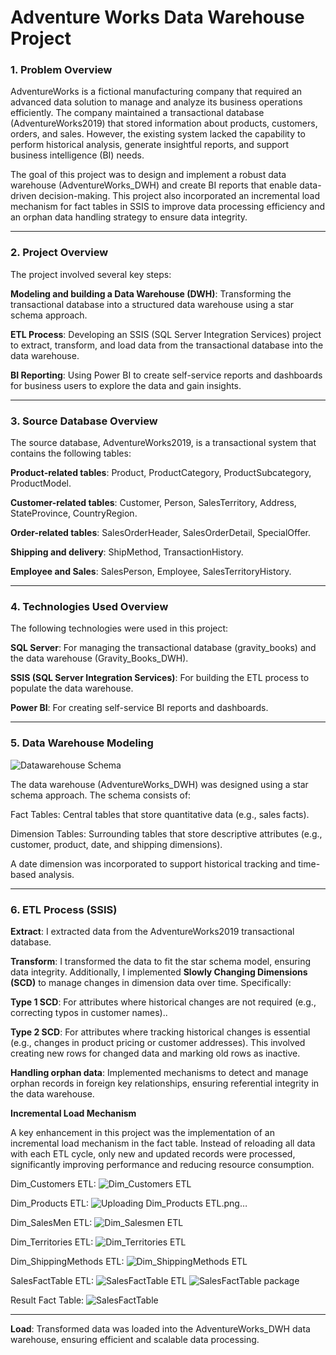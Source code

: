 <h1>Adventure Works Data Warehouse Project </h1>
<h3>1. Problem Overview</h3>
    AdventureWorks is a fictional manufacturing company that required an advanced data solution to manage and analyze its business operations efficiently. The company maintained a transactional database (AdventureWorks2019) that stored information about products, customers, orders, and sales. However, the existing system lacked the capability to perform historical analysis, generate insightful reports, and support business intelligence (BI) needs.

The goal of this project was to design and implement a robust data warehouse (AdventureWorks_DWH) and create BI reports that enable data-driven decision-making. This project also incorporated an incremental load mechanism for fact tables in SSIS to improve data processing efficiency and an orphan data handling strategy to ensure data integrity.

<hr>

<h3>2. Project Overview</h3>
  The project involved several key steps:


**Modeling and building a Data Warehouse (DWH)**: Transforming the transactional database into a structured data warehouse using a star schema approach.

**ETL Process**: Developing an SSIS (SQL Server Integration Services) project to extract, transform, and load data from the transactional database into the data warehouse.

**BI Reporting**: Using Power BI to create self-service reports and dashboards for business users to explore the data and gain insights.
<hr>

<h3>3. Source Database Overview</h3>





The source database, AdventureWorks2019, is a transactional system that contains the following tables:

**Product-related tables**: Product, ProductCategory, ProductSubcategory, ProductModel.

**Customer-related tables**: Customer, Person, SalesTerritory, Address, StateProvince, CountryRegion.

**Order-related tables**: SalesOrderHeader, SalesOrderDetail, SpecialOffer.

**Shipping and delivery**: ShipMethod, TransactionHistory.

**Employee and Sales**: SalesPerson, Employee, SalesTerritoryHistory.

<hr>

<h3>4. Technologies Used Overview</h3>
The following technologies were used in this project:

**SQL Server**: For managing the transactional database (gravity_books) and the data warehouse (Gravity_Books_DWH).

**SSIS (SQL Server Integration Services)**: For building the ETL process to populate the data warehouse.

**Power BI**: For creating self-service BI reports and dashboards.

<hr>

<h3>5. Data Warehouse Modeling</h3>
    
![Datawarehouse Schema](https://github.com/user-attachments/assets/7af0a775-c627-45a6-a424-1e2a6d0eaae6)


The data warehouse (AdventureWorks_DWH) was designed using a star schema approach. The schema consists of:

Fact Tables: Central tables that store quantitative data (e.g., sales facts).

Dimension Tables: Surrounding tables that store descriptive attributes (e.g., customer, product, date, and shipping dimensions).

A date dimension was incorporated to support historical tracking and time-based analysis.

<hr>

<h3>6. ETL Process (SSIS) </h3>

**Extract**: I extracted data from the AdventureWorks2019 transactional database.

**Transform**: 
I transformed the data to fit the star schema model,  ensuring data integrity.  Additionally, I implemented **Slowly Changing Dimensions (SCD)** to manage changes in dimension data over time. Specifically:

**Type 1 SCD**: For attributes where historical changes are not required (e.g., correcting typos in customer names)..

**Type 2 SCD**: For attributes where tracking historical changes is essential (e.g., changes in product pricing or customer addresses). This involved creating new rows for changed data and marking old rows as inactive.

**Handling orphan data**: 
Implemented mechanisms to detect and manage orphan records in foreign key relationships, ensuring referential integrity in the data warehouse.

**Incremental Load Mechanism**

A key enhancement in this project was the implementation of an incremental load mechanism in the fact table. Instead of reloading all data with each ETL cycle, only new and updated records were processed, significantly improving performance and reducing resource consumption.


Dim_Customers ETL:
![Dim_Customers ETL](https://github.com/user-attachments/assets/b2e090ea-25c1-46a3-846f-181fd8bc81e8)


Dim_Products ETL:
![Uploading Dim_Products ETL.png…]()


Dim_SalesMen ETL:
![Dim_Salesmen ETL](https://github.com/user-attachments/assets/e11ca30c-8d9f-40c0-a55d-d03626df3655)


Dim_Territories ETL:
![Dim_Territories ETL](https://github.com/user-attachments/assets/0e3d2491-9ab7-410e-802f-210345469d93)


Dim_ShippingMethods ETL:
![Dim_ShippingMethods ETL](https://github.com/user-attachments/assets/53f65ce2-d4cd-4494-980d-effe4e1270d0)


SalesFactTable ETL:
![SalesFactTable ETL](https://github.com/user-attachments/assets/02200c2a-2d8c-4bc7-8914-8e8b7cb1aa43)
![SalesFactTable package](https://github.com/user-attachments/assets/cf89c893-bb45-435b-8deb-6078495a7beb)


Result Fact Table:
![SalesFactTable](https://github.com/user-attachments/assets/4085d763-e866-413d-b3c5-612cdd16a8f2)


<hr>























**Load**: Transformed data was loaded into the AdventureWorks_DWH data warehouse, ensuring efficient and scalable data processing.



